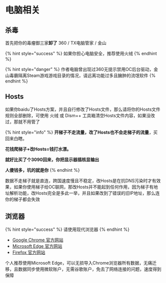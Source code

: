 # 电脑相关

## 杀毒

首先把你的毒瘤御三家**卸了** 360 / TX电脑管家 / 金山

{% hint style="success" %}
如果你担心电脑安全，推荐使用火绒
{% endhint %}

{% hint style="danger" %}
作者电脑曾出现过360无提示禁用OC后台驱动，金山毒霸隔离Steam游戏游戏目录的情况，请远离功能过多且臃肿的流氓软件
{% endhint %}

## Hosts

如果你baidu了Hosts方案，并且自行修改了Hosts文件，那么请将你的Hosts文件规则全部删除，可使用 火绒 或 Dism++ 工具箱清空Hosts文件内容，如果没改过，那就不用管了

{% hint style="info" %}
**开梯子不走流量，改了Hosts也不会走梯子的流量**，买回来白瞎。

**花钱爬梯子+改Hosts=钱打水漂。**

**就好比买了个3090回来，你把显示器插核显输出**

**人傻钱多，坑的就是你**
{% endhint %}

数据不走梯子就是直连，跨国速度慢且不稳定，改Hosts是在抗DNS污染时才有效果，如果你使用梯子给OC联网，那改Hosts并不能起到任何作用，因为梯子有地址解析功能，改Hosts完全是多此一举，并且如果改到了错误的旧IP地址，那么连你的梯子都会失效

## 浏览器

{% hint style="success" %}
请使用现代浏览器
{% endhint %}

* [Google Chrome 官方网站](https://www.google.cn/chrome/)
* [Microsoft Edge 官方网站](https://www.microsoft.com/zh-cn/edge)
* [Firefox 官方网站](https://www.mozilla.org/zh-CN/firefox/new/)

个人推荐使用Microsoft Edge，可以无损导入Chrome浏览器所有数据，无痛迁移，且数据同步使用微软账户，无需谷歌账户，免去了网络连接的问题，速度得到保障
